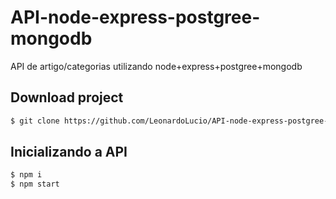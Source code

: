 # API-node-express-postgree-mongodb
API de artigo/categorias utilizando node+express+postgree+mongodb

## Download project
```bash
$ git clone https://github.com/LeonardoLucio/API-node-express-postgree-mongodb
```

## Inicializando a API

```bash
$ npm i
$ npm start

```
